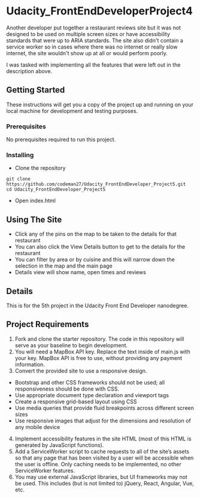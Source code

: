 # Udacity_FrontEndDeveloperProject4
Another developer put together a restaurant reviews site but it was not designed to be used on multiple screen sizes or have accessibility standards that were up to ARIA standards. The site also didn't contain a service worker so in cases where there was no internet or really slow internet, the site wouldn't show up at all or would perform poorly.

I was tasked with implementing all the features that were left out in the description above.

## Getting Started

These instructions will get you a copy of the project up and running on your local machine for development and testing purposes.

### Prerequisites

No prerequisites required to run this project.

### Installing

- Clone the repository

```
git clone https://github.com/codeman27/Udacity_FrontEndDeveloper_Project5.git
cd Udacity_FrontEndDeveloper_Project5
```
- Open index.html

## Using The Site
- Click any of the pins on the map to be taken to the details for that restaurant
- You can also click the View Details button to get to the details for the restaurant
- You can filter by area or by cuisine and this will narrow down the selection in the map and the main page
- Details view will show name, open times and reviews

## Details
This is for the 5th project in the Udacity Front End Developer nanodegree. 

## Project Requirements
1. Fork and clone the starter repository. The code in this repository will serve as your baseline to begin development.
2. You will need a MapBox API key. Replace the text <your MAPBOX API KEY HERE>inside of main.js with your key. MapBox API is free to use, without providing any payment information.
3. Convert the provided site to use a responsive design.
  - Bootstrap and other CSS frameworks should not be used; all responsiveness should be done with CSS.
  - Use appropriate document type declaration and viewport tags
  - Create a responsive grid-based layout using CSS
  - Use media queries that provide fluid breakpoints across different screen sizes
  - Use responsive images that adjust for the dimensions and resolution of any mobile device
4. Implement accessibility features in the site HTML (most of this HTML is generated by JavaScript functions).
5. Add a ServiceWorker script to cache requests to all of the site’s assets so that any page that has been visited by a user will be accessible when the user is offline. Only caching needs to be implemented, no other ServiceWorker features.
6. You may use external JavaScript libraries, but UI frameworks may not be used. This includes (but is not limited to) jQuery, React, Angular, Vue, etc.
